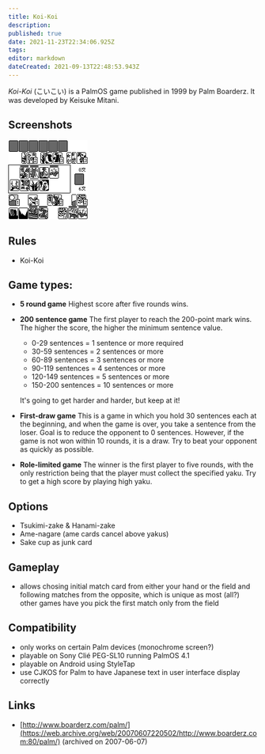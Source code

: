 ```yaml
---
title: Koi-Koi
description: 
published: true
date: 2021-11-23T22:34:06.925Z
tags: 
editor: markdown
dateCreated: 2021-09-13T22:48:53.943Z
---
```


_Koi-Koi_ (<span lang='ja'>こいこい</span>) is a PalmOS game published in 1999 by Palm Boarderz.
It was developed by Keisuke Mitani.

## Screenshots
![koikoi.gif](/koikoi.gif)

## Rules
- Koi-Koi

## Game types:
- **5 round game**
  Highest score after five rounds wins.

- **200 sentence game**
  The first player to reach the 200-point mark wins. The higher the score, the higher the minimum sentence value. 
  - 0-29 sentences = 1 sentence or more required
  - 30-59 sentences = 2 sentences or more
  - 60-89 sentences = 3 sentences or more
  - 90-119 sentences = 4 sentences or more
  - 120-149 sentences = 5 sentences or more
  - 150-200 sentences = 10 sentences or more
  
  It's going to get harder and harder, but keep at it!

- **First-draw game**
  This is a game in which you hold 30 sentences each at the beginning, and when the game is over, you take a sentence from the loser. Goal is to reduce the opponent to 0 sentences. However, if the game is not won within 10 rounds, it is a draw. Try to beat your opponent as quickly as possible.

- **Role-limited game**
  The winner is the first player to five rounds, with the only restriction being that the player must collect the specified yaku. Try to get a high score by playing high yaku.

## Options
- Tsukimi-zake & Hanami-zake
- Ame-nagare (ame cards cancel above yakus)
- Sake cup as junk card

## Gameplay
- allows chosing initial match card from either your hand or the field and following matches from the opposite, which is unique as most (all?) other games have you pick the first match only from the field

## Compatibility
- only works on certain Palm devices (monochrome screen?)
- playable on Sony Clié PEG-SL10 running PalmOS 4.1
- playable on Android using StyleTap
- use CJKOS for Palm to have Japanese text in user interface display correctly

## Links
- [http://www.boarderz.com/palm/](https://web.archive.org/web/20070607220502/http://www.boarderz.com:80/palm/) (archived on 2007-06-07)

